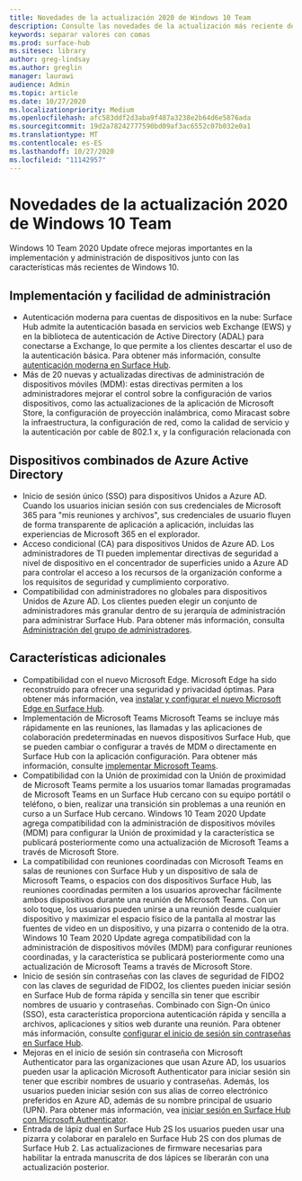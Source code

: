 ```yaml
---
title: Novedades de la actualización 2020 de Windows 10 Team
description: Consulte las novedades de la actualización más reciente del sistema operativo Surface Hub, Windows 10 Team 2020 Update.
keywords: separar valores con comas
ms.prod: surface-hub
ms.sitesec: library
author: greg-lindsay
ms.author: greglin
manager: laurawi
audience: Admin
ms.topic: article
ms.date: 10/27/2020
ms.localizationpriority: Medium
ms.openlocfilehash: afc583ddf2d3aba9f487a3238e2b64d6e5876ada
ms.sourcegitcommit: 19d2a78242777590bd09af3ac6552c07b032e0a1
ms.translationtype: MT
ms.contentlocale: es-ES
ms.lasthandoff: 10/27/2020
ms.locfileid: "11142957"
---
```

# Novedades de la actualización 2020 de Windows 10 Team

Windows 10 Team 2020 Update ofrece mejoras importantes en la implementación y administración de dispositivos junto con las características más recientes de Windows 10.

##  Implementación y facilidad de administración

- Autenticación moderna para cuentas de dispositivos en la nube: Surface Hub admite la autenticación basada en servicios web Exchange (EWS) y en la biblioteca de autenticación de Active Directory (ADAL) para conectarse a Exchange, lo que permite a los clientes descartar el uso de la autenticación básica. Para obtener más información, consulte [autenticación moderna en Surface Hub](https://docs.microsoft.com/surface-hub/surface-hub-modern-auth).
- Más de 20 nuevas y actualizadas directivas de administración de dispositivos móviles (MDM): estas directivas permiten a los administradores mejorar el control sobre la configuración de varios dispositivos, como las actualizaciones de la aplicación de Microsoft Store, la configuración de proyección inalámbrica, como Miracast sobre la infraestructura, la configuración de red, como la calidad de servicio y la autenticación por cable de 802.1 x, y la configuración relacionada con

##  Dispositivos combinados de Azure Active Directory

- Inicio de sesión único (SSO) para dispositivos Unidos a Azure AD. Cuando los usuarios inician sesión con sus credenciales de Microsoft 365 para "mis reuniones y archivos", sus credenciales de usuario fluyen de forma transparente de aplicación a aplicación, incluidas las experiencias de Microsoft 365 en el explorador.
- Acceso condicional (CA) para dispositivos Unidos de Azure AD.        Los administradores de TI pueden implementar directivas de seguridad a nivel de dispositivo en el concentrador de superficies unido a Azure AD para controlar el acceso a los recursos de la organización conforme a los requisitos de seguridad y cumplimiento corporativo.
- Compatibilidad con administradores no globales para dispositivos Unidos de Azure AD.        Los clientes pueden elegir un conjunto de administradores más granular dentro de su jerarquía de administración para administrar Surface Hub. Para obtener más información, consulta [Administración del grupo de administradores](https://docs.microsoft.com/surface-hub/admin-group-management-for-surface-hub).


## Características adicionales


- Compatibilidad con el nuevo Microsoft Edge. Microsoft Edge ha sido reconstruido para ofrecer una seguridad y privacidad óptimas. Para obtener más información, vea [instalar y configurar el nuevo Microsoft Edge en Surface Hub](https://docs.microsoft.com/surface-hub/surface-hub-install-chromium-edge).
- Implementación de Microsoft Teams Microsoft Teams se incluye más rápidamente en las reuniones, las llamadas y las aplicaciones de colaboración predeterminadas en nuevos dispositivos Surface Hub, que se pueden cambiar o configurar a través de MDM o directamente en Surface Hub con la aplicación configuración. Para obtener más información, consulte [implementar Microsoft Teams](https://docs.microsoft.com/MicrosoftTeams/teams-surface-hub).
- Compatibilidad con la Unión de proximidad con la Unión de proximidad de Microsoft Teams permite a los usuarios tomar llamadas programadas de Microsoft Teams en un Surface Hub cercano con su equipo portátil o teléfono, o bien, realizar una transición sin problemas a una reunión en curso a un Surface Hub cercano. Windows 10 Team 2020 Update agrega compatibilidad con la administración de dispositivos móviles (MDM) para configurar la Unión de proximidad y la característica se publicará posteriormente como una actualización de Microsoft Teams a través de Microsoft Store.
- La compatibilidad con reuniones coordinadas con Microsoft Teams en salas de reuniones con Surface Hub y un dispositivo de sala de Microsoft Teams, o espacios con dos dispositivos Surface Hub, las reuniones coordinadas permiten a los usuarios aprovechar fácilmente ambos dispositivos durante una reunión de Microsoft Teams. Con un solo toque, los usuarios pueden unirse a una reunión desde cualquier dispositivo y maximizar el espacio físico de la pantalla al mostrar las fuentes de video en un dispositivo, y una pizarra o contenido de la otra. Windows 10 Team 2020 Update agrega compatibilidad con la administración de dispositivos móviles (MDM) para configurar reuniones coordinadas, y la característica se publicará posteriormente como una actualización de Microsoft Teams a través de Microsoft Store.
- Inicio de sesión sin contraseñas con las claves de seguridad de FIDO2 con las claves de seguridad de FIDO2, los clientes pueden iniciar sesión en Surface Hub de forma rápida y sencilla sin tener que escribir nombres de usuario y contraseñas. Combinado con Sign-On único (SSO), esta característica proporciona autenticación rápida y sencilla a archivos, aplicaciones y sitios web durante una reunión. Para obtener más información, consulte [configurar el inicio de sesión sin contraseñas en Surface Hub](https://docs.microsoft.com/surface-hub/surface-hub-2s-phone-authenticate).
- Mejoras en el inicio de sesión sin contraseña con Microsoft Authenticator para las organizaciones que usan Azure AD, los usuarios pueden usar la aplicación Microsoft Authenticator para iniciar sesión sin tener que escribir nombres de usuario y contraseñas. Además, los usuarios pueden iniciar sesión con sus alias de correo electrónico preferidos en Azure AD, además de su nombre principal de usuario (UPN). Para obtener más información, vea [iniciar sesión en Surface Hub con Microsoft Authenticator](https://docs.microsoft.com/surface-hub/surface-hub-authenticator-app).
- Entrada de lápiz dual en Surface Hub 2S los usuarios pueden usar una pizarra y colaborar en paralelo en Surface Hub 2S con dos plumas de Surface Hub 2. Las actualizaciones de firmware necesarias para habilitar la entrada manuscrita de dos lápices se liberarán con una actualización posterior.

 
 
 
